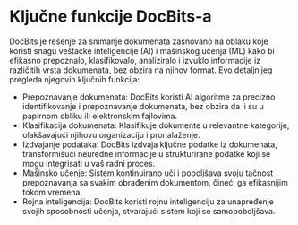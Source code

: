 # Ključne funkcije DocBits-a

DocBits je rešenje za snimanje dokumenata zasnovano na oblaku koje koristi snagu veštačke inteligencije (AI) i mašinskog učenja (ML) kako bi efikasno prepoznalo, klasifikovalo, analiziralo i izvuklo informacije iz različitih vrsta dokumenata, bez obzira na njihov format. Evo detaljnijeg pregleda njegovih ključnih funkcija:

* Prepoznavanje dokumenata: DocBits koristi AI algoritme za precizno identifikovanje i prepoznavanje dokumenata, bez obzira da li su u papirnom obliku ili elektronskim fajlovima.
* Klasifikacija dokumenata: Klasifikuje dokumente u relevantne kategorije, olakšavajući njihovu organizaciju i pronalaženje.
* Izdvajanje podataka: DocBits izdvaja ključne podatke iz dokumenata, transformišući neuredne informacije u strukturirane podatke koji se mogu integrisati u vaš radni proces.
* Mašinsko učenje: Sistem kontinuirano uči i poboljšava svoju tačnost prepoznavanja sa svakim obrađenim dokumentom, čineći ga efikasnijim tokom vremena.
* Rojna inteligencija: DocBits koristi rojnu inteligenciju za unapređenje svojih sposobnosti učenja, stvarajući sistem koji se samopoboljšava.
